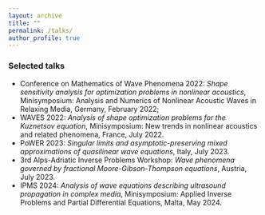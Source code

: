 ```yaml
---
layout: archive
title: ""
permalink: /talks/
author_profile: true
---
```


### Selected talks

* Conference on Mathematics of Wave Phenomena 2022: *Shape sensitivity analysis for optimization problems in nonlinear acoustics*, Minisymposium: Analysis and Numerics of Nonlinear Acoustic Waves in Relaxing Media, Germany, February 2022;
* WAVES 2022: *Analysis of shape optimization problems for the Kuznetsov equation*, Minisymposium: New trends in nonlinear acoustics and related phenomena, France, July 2022.
* PoWER 2023: *Singular limits and asymptotic-preserving mixed approximations of quasilinear wave equations*, Italy, July 2023.
* 3rd Alps-Adriatic Inverse Problems Workshop: *Wave phenomena governed by fractional Moore-Gibson-Thompson equations*, Austria, July 2023.
* IPMS 2024: *Analysis of wave equations describing ultrasound propagation in complex media*, Minisymposium: Applied Inverse Problems and Partial Differential Equations, Malta, May 2024.
